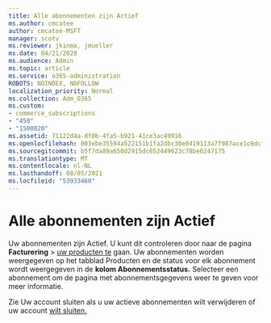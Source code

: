 ```yaml
---
title: Alle abonnementen zijn Actief
ms.author: cmcatee
author: cmcatee-MSFT
manager: scotv
ms.reviewer: jkinma, jmueller
ms.date: 04/21/2020
ms.audience: Admin
ms.topic: article
ms.service: o365-administration
ROBOTS: NOINDEX, NOFOLLOW
localization_priority: Normal
ms.collection: Adm_O365
ms.custom:
- commerce_subscriptions
- "458"
- "1500020"
ms.assetid: 71122d4a-df0b-4fa5-b921-41ce3ac49916
ms.openlocfilehash: 003ebe35594a522151b1fa2dbc30e0419113a7f987ace1c6dcf01e2ba733dde8
ms.sourcegitcommit: b5f7da89a650d2915dc652449623c78be6247175
ms.translationtype: MT
ms.contentlocale: nl-NL
ms.lasthandoff: 08/05/2021
ms.locfileid: "53933460"
---
```

# <a name="all-subscriptions-are-active"></a>Alle abonnementen zijn Actief

Uw abonnementen zijn Actief. U kunt dit controleren door naar de pagina **Facturering** \> [uw producten te](https://go.microsoft.com/fwlink/p/?linkid=842054) gaan. Uw abonnementen worden weergegeven  op het tabblad Producten en de status voor elk abonnement wordt weergegeven in de **kolom Abonnementsstatus.** Selecteer een abonnement om de pagina met abonnementsgegevens weer te geven voor meer informatie.
  
Zie Uw account sluiten als u uw actieve abonnementen wilt verwijderen of uw account [wilt sluiten.](https://docs.microsoft.com/microsoft-365/commerce/close-your-account?view=o365-worldwide)
